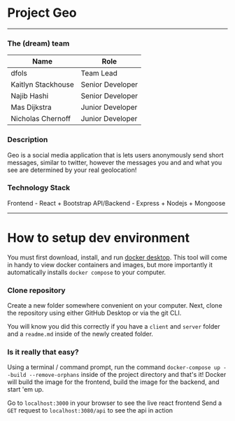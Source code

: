 # Project Geo

---

### The (dream) team

| Name               | Role             |
| ------------------ | ---------------- |
| dfols        | Team Lead        |
| Kaitlyn Stackhouse | Senior Developer |
| Najib Hashi        | Senior Developer |
| Mas Dijkstra       | Junior Developer |
| Nicholas Chernoff  | Junior Developer |

### Description

Geo is a social media application that is lets users anonymously send short messages, similar to twitter, however the messages you and and what you see are determined by your real geolocation!

### Technology Stack

Frontend - React + Bootstrap
API/Backend - Express + Nodejs + Mongoose

---

# How to setup dev environment

You must first download, install, and run [docker desktop](https://www.docker.com/products/docker-desktop/). This tool will come in handy to view docker containers and images, but more importantly it automatically installs `docker compose` to your computer.

### Clone repository

Create a new folder somewhere convenient on your computer. Next, clone the repository using either GitHub Desktop or via the git CLI.

You will know you did this correctly if you have a `client` and `server` folder and a `readme.md` inside of the newly created folder.

### Is it really that easy?

Using a terminal / command prompt, run the command `docker-compose up --build --remove-orphans` inside of the project directory and that's it! Docker will build the image for the frontend, build the image for the backend, and start 'em up.

Go to `localhost:3000` in your browser to see the live react frontend
Send a `GET` request to `localhost:3080/api` to see the api in action

